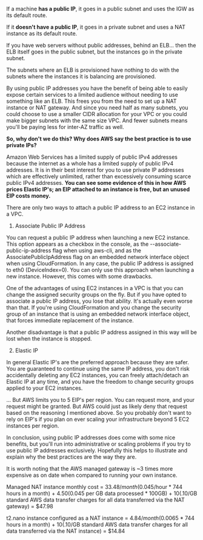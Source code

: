 If a machine **has a public IP**, it goes in a public subnet and uses the IGW as its default route.

If it **doesn't have a public IP**, it goes in a private subnet and uses a NAT instance as its default route.

If you have web servers without public addresses, behind an ELB... then the ELB itself goes in the public subnet, but the instances go in the private subnet.

The subnets where an ELB is provisioned have nothing to do with the subnets where the instances it is balancing are provisioned.



By using public IP addresses you have the benefit of being able to easily expose certain services to a limited audience without needing to use something like an ELB. This frees you from the need to set up a NAT instance or NAT gateway. And since you need half as many subnets, you could choose to use a smaller CIDR allocation for your VPC or you could make bigger subnets with the same size VPC. And fewer subnets means you'll be paying less for inter-AZ traffic as well.



**So, why don't we do this? Why does AWS say the best practice is to use private IPs?**

Amazon Web Services has a limited supply of public IPv4 addresses because the internet as a whole has a limited supply of public IPv4 addresses. It is in their best interest for you to use private IP addresses which are effectively unlimited, rather than excessively consuming scarce public IPv4 addresses. **You can see some evidence of this in how AWS prices Elastic IP's; an EIP attached to an instance is free, but an unused EIP costs money.**



There are only two ways to attach a public IP address to an EC2 instance in a VPC.

1. Associate Public IP Address

You can request a public IP address when launching a new EC2 instance. This option appears as a checkbox in the console, as the --associate-public-ip-address flag when using aws-cli, and as the AssociatePublicIpAddress flag on an embedded network interface object when using CloudFormation. In any case, the public IP address is assigned to eth0 (DeviceIndex=0). You can only use this approach when launching a new instance. However, this comes with some drawbacks.

One of the advantages of using EC2 instances in a VPC is that you can change the assigned security groups on the fly. But if you have opted to associate a public IP address, you lose that ability. It's actually even worse than that. If you're using CloudFormation and you change the security group of an instance that is using an embedded network interface object, that forces immediate replacement of the instance.

Another disadvantage is that a public IP address assigned in this way will be lost when the instance is stopped.

2. Elastic IP

In general Elastic IP's are the preferred approach because they are safer. You are guaranteed to continue using the same IP address, you don't risk accidentally deleting any EC2 instances, you can freely attach/detach an Elastic IP at any time, and you have the freedom to change security groups applied to your EC2 instances.

... But AWS limits you to 5 EIP's per region. You can request more, and your request might be granted. But AWS could just as likely deny that request based on the reasoning I mentioned above. So you probably don't want to rely on EIP's if you plan on ever scaling your infrastructure beyond 5 EC2 instances per region.

In conclusion, using public IP addresses does come with some nice benefits, but you'll run into administrative or scaling problems if you try to use public IP addresses exclusively. Hopefully this helps to illustrate and explain why the best practices are the way they are.






It is worth noting that the AWS managed gateway is ~3 times more expensive as on date when compared to running your own instance. 

Managed NAT instance monthly cost = $33.48/month ($0.045/hour * 744 hours in a month) + $4.50 ($0.045 per GB data processed * 100GB) + $10 ($.10/GB standard AWS data transfer charges for all data transferred via the NAT gateway) = $47.98

t2.nano instance configured as a NAT instance = $4.84/month ($0.0065 * 744 hours in a month) + $10 ($.10/GB standard AWS data transfer charges for all data transferred via the NAT instance) = $14.84








